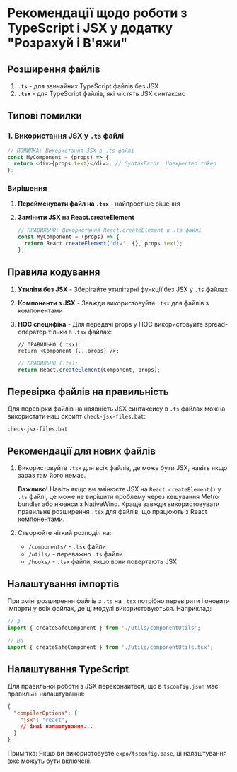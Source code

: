 # Рекомендації щодо роботи з TypeScript і JSX у додатку "Розрахуй і В'яжи"

## Розширення файлів

1. **`.ts`** - для звичайних TypeScript файлів без JSX
2. **`.tsx`** - для TypeScript файлів, які містять JSX синтаксис

## Типові помилки

### 1. Використання JSX у `.ts` файлі

```typescript
// ПОМИЛКА: Використання JSX в .ts файлі
const MyComponent = (props) => {
  return <div>{props.text}</div>; // SyntaxError: Unexpected token
};
```

### Вирішення

1. **Перейменувати файл на `.tsx`** - найпростіше рішення

2. **Замінити JSX на React.createElement**
   ```typescript
   // ПРАВИЛЬНО: Використання React.createElement в .ts файлі
   const MyComponent = (props) => {
     return React.createElement('div', {}, props.text);
   };
   ```

## Правила кодування

1. **Утиліти без JSX** - Зберігайте утилітарні функції без JSX у `.ts` файлах

2. **Компоненти з JSX** - Завжди використовуйте `.tsx` для файлів з компонентами

3. **HOC специфіка** - Для передачі props у HOC використовуйте spread-оператор тільки в `.tsx` файлах:
   ```tsx
   // ПРАВИЛЬНО (.tsx):
   return <Component {...props} />;
   ```
   
   ```ts
   // ПРАВИЛЬНО (.ts):
   return React.createElement(Component, props);
   ```

## Перевірка файлів на правильність

Для перевірки файлів на наявність JSX синтаксису в `.ts` файлах можна використати наш скрипт `check-jsx-files.bat`:

```batch
check-jsx-files.bat
```

## Рекомендації для нових файлів

1. Використовуйте `.tsx` для всіх файлів, де може бути JSX, навіть якщо зараз там його немає.

   **Важливо!** Навіть якщо ви змінюєте JSX на `React.createElement()` у `.ts` файлі, це може не вирішити проблему через кешування Metro bundler або нюанси з NativeWind. Краще завжди використовувати правильне розширення `.tsx` для файлів, що працюють з React компонентами.

2. Створюйте чіткий розподіл на:
   - `/components/` - `.tsx` файли
   - `/utils/` - переважно `.ts` файли
   - `/hooks/` - `.tsx` файли, якщо вони повертають JSX

## Налаштування імпортів

При зміні розширення файлів з `.ts` на `.tsx` потрібно перевірити і оновити імпорти у всіх файлах, де ці модулі використовуються. Наприклад:

```typescript
// З 
import { createSafeComponent } from './utils/componentUtils';

// На
import { createSafeComponent } from './utils/componentUtils.tsx';
```

## Налаштування TypeScript

Для правильної роботи з JSX переконайтеся, що в `tsconfig.json` має правильні налаштування:

```json
{
  "compilerOptions": {
    "jsx": "react",
    // інші налаштування...
  }
}
```

Примітка: Якщо ви використовуєте `expo/tsconfig.base`, ці налаштування вже можуть бути включені.